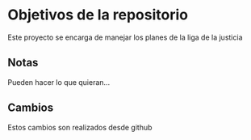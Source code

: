 # Objetivos de la repositorio

Este proyecto se encarga de manejar los planes de la liga de la justicia


## Notas
Pueden hacer lo que quieran...

## Cambios
Estos cambios son realizados desde github
